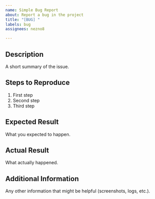 ```yaml
---
name: Simple Bug Report
about: Report a bug in the project
title: "[BUG] "
labels: bug
assignees: nezno8

---
```


## Description
A short summary of the issue.

## Steps to Reproduce
1. First step
2. Second step
3. Third step

## Expected Result
What you expected to happen.

## Actual Result
What actually happened.

## Additional Information
Any other information that might be helpful (screenshots, logs, etc.).
